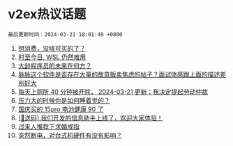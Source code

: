 # v2ex热议话题

`最后更新时间：2024-03-21 18:01:49 +0800`

1. [想消费，没啥可买的了？](https://www.v2ex.com/t/1025751)
1. [时至今日, WSL 仍然难用](https://www.v2ex.com/t/1025657)
1. [大龄程序员的未来在何方？](https://www.v2ex.com/t/1025597)
1. [脉脉这个软件是否存在大量的故意贩卖焦虑的帖子？面试体感跟上面的描述差别好大](https://www.v2ex.com/t/1025598)
1. [每天上厕所 40 分钟被开除， 2024-03-21 更新：我决定提起劳动仲裁](https://www.v2ex.com/t/1025658)
1. [压力大的时候你是如何睡着觉的？](https://www.v2ex.com/t/1025623)
1. [国庆买的 15pro 电池健康 90 了](https://www.v2ex.com/t/1025541)
1. [[🎁送码] 我们开发的信息助手上线了，欢迎大家体验！](https://www.v2ex.com/t/1025672)
1. [过来人推荐下求婚戒指](https://www.v2ex.com/t/1025701)
1. [突然断电，对台式机硬件有没有影响？](https://www.v2ex.com/t/1025636)

